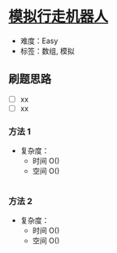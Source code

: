 # [模拟行走机器人](https://leetcode-cn.com/problems/walking-robot-simulation/)

- 难度：Easy
- 标签：数组, 模拟

## 刷题思路

- [ ] xx
- [ ] xx

### 方法 1

- 复杂度：
    - 时间 O()
    - 空间 O()

``` js

```

### 方法 2

- 复杂度：
    - 时间 O()
    - 空间 O()

``` js

```
